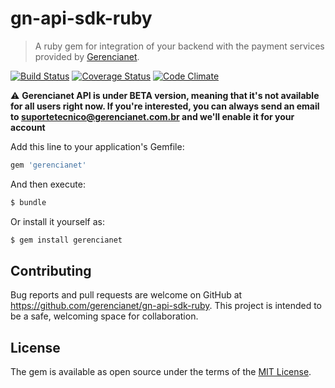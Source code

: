 # gn-api-sdk-ruby

> A ruby gem for integration of your backend with the payment services
provided by [Gerencianet](http://gerencianet.com.br).

[![Build Status](https://travis-ci.org/gerencianet/gn-api-sdk-ruby.svg)](https://travis-ci.org/gerencianet/gn-api-sdk-ruby)
[![Coverage Status](https://coveralls.io/repos/gerencianet/gn-api-sdk-ruby/badge.svg?branch=master&service=github)](https://coveralls.io/github/gerencianet/gn-api-sdk-ruby?branch=master)
[![Code Climate](https://codeclimate.com/github/gerencianet/gn-api-sdk-ruby/badges/gpa.svg)](https://codeclimate.com/github/gerencianet/gn-api-sdk-ruby)

:warning: **Gerencianet API is under BETA version, meaning that it's not available for all users right now. If you're interested, you can always send an email to
suportetecnico@gerencianet.com.br and we'll enable it for your account**

Add this line to your application's Gemfile:

```ruby
gem 'gerencianet'
```

And then execute:

```bash
$ bundle
```
Or install it yourself as:

```bash
$ gem install gerencianet
```

## Contributing

Bug reports and pull requests are welcome on GitHub at https://github.com/gerencianet/gn-api-sdk-ruby. This project is intended to be a safe, welcoming space for collaboration.

## License

The gem is available as open source under the terms of the [MIT License](http://opensource.org/licenses/MIT).
